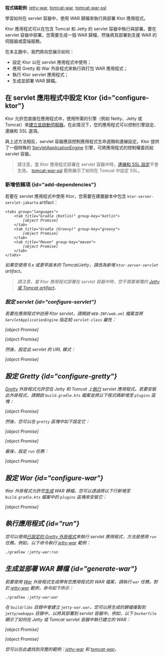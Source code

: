[//]: # (title: WAR)

<show-structure for="chapter" depth="2"/>

<tldr>
<p>
<b>程式碼範例</b>: 
<a href="https://github.com/ktorio/ktor-documentation/tree/%ktor_version%/codeSnippets/snippets/jetty-war">jetty-war</a>, 
<a href="https://github.com/ktorio/ktor-documentation/tree/%ktor_version%/codeSnippets/snippets/tomcat-war">tomcat-war</a>,
<a href="https://github.com/ktorio/ktor-documentation/tree/%ktor_version%/codeSnippets/snippets/tomcat-war-ssl">tomcat-war-ssl</a>
</p>
</tldr>

<link-summary>
學習如何在 servlet 容器中，使用 WAR 歸檔來執行與部署 Ktor 應用程式。
</link-summary>

Ktor 應用程式可以在包含 Tomcat 和 Jetty 的 servlet 容器中執行與部署。要在 servlet 容器中部署，您需要生成一個 WAR 歸檔，然後將其部署到支援 WAR 的伺服器或雲端服務。

在本主題中，我們將向您展示如何：
* 設定 Ktor 以在 servlet 應用程式中使用；
* 應用 Gretty 和 War 外掛程式來執行與打包 WAR 應用程式；
* 執行 Ktor servlet 應用程式；
* 生成並部署 WAR 歸檔。

## 在 servlet 應用程式中設定 Ktor {id="configure-ktor"}

Ktor 允許您直接在應用程式中，使用所需的引擎（例如 Netty、Jetty 或 Tomcat）來[建立並啟動伺服器](server-create-and-configure.topic)。在此情況下，您的應用程式可以控制引擎設定、連線和 SSL 選項。

與上述方法相反，servlet 容器應該控制應用程式生命週期和連線設定。Ktor 提供了一個特殊的 [ServletApplicationEngine](https://api.ktor.io/ktor-server/ktor-server-servlet/io.ktor.server.servlet/-servlet-application-engine/index.html) 引擎，可將應用程式的控制權委託給 servlet 容器。

> 請注意，當 Ktor 應用程式部署在 servlet 容器中時，[連線和 SSL 設定](server-configuration-file.topic)不會生效。
> [tomcat-war-ssl](https://github.com/ktorio/ktor-documentation/tree/%ktor_version%/codeSnippets/snippets/tomcat-war-ssl) 範例展示了如何在 Tomcat 中設定 SSL。

### 新增依賴項 {id="add-dependencies"}

若要在 servlet 應用程式中使用 Ktor，您需要在建置腳本中包含 `ktor-server-servlet-jakarta` artifact：

<var name="artifact_name" value="ktor-server-servlet-jakarta"/>

    <tabs group="languages">
        <tab title="Gradle (Kotlin)" group-key="kotlin">
            [object Promise]
        </tab>
        <tab title="Gradle (Groovy)" group-key="groovy">
            [object Promise]
        </tab>
        <tab title="Maven" group-key="maven">
            [object Promise]
        </tab>
    </tabs>
    

如果您使用 9.x 或更早版本的 Tomcat/Jetty，請改為新增 `ktor-server-servlet` artifact。

> 請注意，當 Ktor 應用程式部署在 servlet 容器中時，您不需要單獨的 [Jetty 或 Tomcat artifact](server-engines.md#dependencies)。

### 設定 servlet {id="configure-servlet"}

若要在應用程式中註冊 Ktor servlet，請開啟 `WEB-INF/web.xml` 檔案並將 `ServletApplicationEngine` 指定給 `servlet-class` 屬性：

<tabs>
<tab title="Tomcat/Jetty v10.x+">

[object Promise]

</tab>
<tab title="Tomcat/Jetty v9.x">
[object Promise]
</tab>
</tabs>

然後，設定此 servlet 的 URL 模式：

[object Promise]

## 設定 Gretty {id="configure-gretty"}

[Gretty](https://plugins.gradle.org/plugin/org.gretty) 外掛程式允許您在 Jetty 和 Tomcat 上[執行](#run) servlet 應用程式。若要安裝此外掛程式，請開啟 `build.gradle.kts` 檔案並將以下程式碼新增至 `plugins` 區塊：

[object Promise]

然後，您可以在 `gretty` 區塊中如下設定它：

<tabs>
<tab title="Jetty">

[object Promise]

</tab>
<tab title="Tomcat">

[object Promise]

</tab>
</tabs>

最後，設定 `run` 任務：

[object Promise]

## 設定 War {id="configure-war"}

War 外掛程式允許您[生成](#generate-war) WAR 歸檔。您可以透過將以下行新增至 `build.gradle.kts` 檔案中的 `plugins` 區塊來安裝它：

[object Promise]

## 執行應用程式 {id="run"}

您可以使用[已設定的 Gretty 外掛程式](#configure-gretty)來執行 servlet 應用程式，方法是使用 `run` 任務。例如，以下命令執行 [jetty-war](https://github.com/ktorio/ktor-documentation/tree/%ktor_version%/codeSnippets/snippets/jetty-war) 範例：

```Bash
./gradlew :jetty-war:run
```

## 生成並部署 WAR 歸檔 {id="generate-war"}

若要使用 [War](#configure-war) 外掛程式生成帶有您應用程式的 WAR 檔案，請執行 `war` 任務。對於 [jetty-war](https://github.com/ktorio/ktor-documentation/tree/%ktor_version%/codeSnippets/snippets/jetty-war) 範例，命令如下所示：

```Bash
./gradlew :jetty-war:war
```

在 `build/libs` 目錄中會建立 `jetty-war.war`。您可以將生成的歸檔複製到 `jetty/webapps` 目錄中，以將其部署到 servlet 容器中。例如，以下 `Dockerfile` 顯示了如何在 Jetty 或 Tomcat servlet 容器中執行建立的 WAR：

<tabs>
<tab title="Jetty">

[object Promise]

</tab>
<tab title="Tomcat">

[object Promise]

</tab>
</tabs>

您可以在此處找到完整的範例：[jetty-war](https://github.com/ktorio/ktor-documentation/tree/%ktor_version%/codeSnippets/snippets/jetty-war) 和 [tomcat-war](https://github.com/ktorio/ktor-documentation/tree/%ktor_version%/codeSnippets/snippets/tomcat-war)。